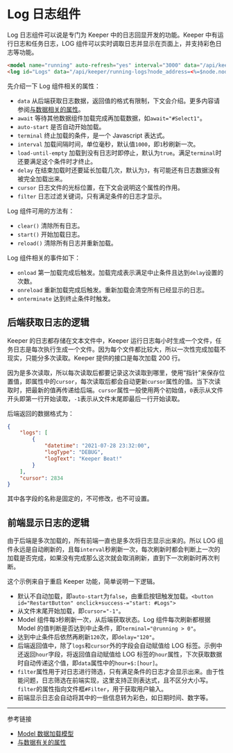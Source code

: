 # Log 日志组件

Log 日志组件可以说是专门为 Keeper 中的日志回显开发的功能。Keeper 中有运行日志和任务日志，LOG 组件可以实时调取日志并显示在页面上，并支持彩色日志等功能。

```html
<model name="running" auto-refresh="yes" interval="3000" data="/api/keeper/running?node_address=<%=$node.node_address%>&start_time=<%=$start_time%>"></model>
<log id="Logs" data="/api/keeper/running-logs?node_address=<%=$node.node_address%>&cursor=$:[cursor]&hour=$:[hour]" terminal="@running > 0" auto-start="no" delay="120" cursor="-1" filter="$(#Filter)" hour="<%=@now FORMAT 'yyyyMMdd/HH'%>"></log>
```

先介绍一下 Log 组件相关的属性：

* `data` 从后端获取日志数据，返回值的格式有限制，下文会介绍。更多内容请参阅[与数据相关的属性](/root.js/data.md)。
* `await` 等待其他数据组件加载完成再加载数据，如`await="#Select1"`。
* `auto-start` 是否自动开始加载。
* `terminal` 终止加载的条件，是一个 Javascript 表达式。
* `interval` 加载间隔时间，单位毫秒，默认值`1000`，即`1`秒刷新一次。
* `load-until-empty` 加载到没有日志时即停止，默认为`true`。满足`terminal`时还要满足这个条件时才终止。
* `delay` 在结束加载时还要延长加载几次，默认为`3`，有可能还有日志数据没有被完全加载出来。
* `cursor` 日志文件的光标位置，在下文会说明这个属性的作用。
* `filter` 日志过滤关键词，只有满足条件的日志才显示。

Log 组件可用的方法有：

* `clear()` 清除所有日志。
* `start()` 开始加载日志。
* `reload()` 清除所有日志并重新加载。

Log 组件相关的事件如下：

* `onload` 第一加载完成后触发。加载完成表示满足中止条件且达到`delay`设置的次数。
* `onreload` 重新加载完成后触发。重新加载会清空所有已经显示的日志。
* `onterminate` 达到终止条件时触发。

## 后端获取日志的逻辑

Keeper 的日志都存储在文本文件中，Keeper 运行日志每小时生成一个文件，任务日志是每次执行生成一个文件。因为每个文件都比较大，所以一次性完成加载不现实，只能分多次读取。Keeper 提供的接口是每次加载 200 行。

因为是多次读取，所以每次读取后都要记录这次读取到哪里，使用“指针”来保存位置值，即属性中的`cursor`，每次读取后都会自动更新`cursor`属性的值。当下次读取时，把最新的值再传递给后端。`cursor`属性一般使用两个初始值，`0`表示从文件开头即第一行开始读取，`-1`表示从文件末尾即最后一行开始读取。

后端返回的数据格式为：

```json
{
    "logs": [
        {
            "datetime": "2021-07-28 23:32:00",
            "logType": "DEBUG",
            "logText": "Keeper Beat!"
        }
    ],
    "cursor": 2834
}
```

其中各字段的名称是固定的，不可修改，也不可设置。

## 前端显示日志的逻辑

由于后端是多次加载的，所有前端一直也是多次将日志显示出来的。所以 LOG 组件永远是自动刷新的，且每`interval`秒刷新一次，每次刷新时都会判断上一次的加载是否完成，如果没有完成那么这次就会取消刷新，直到下一次刷新时再次判断。

这个示例来自于重启 Keeper 功能，简单说明一下逻辑。

* 默认不自动加载，即`auto-start`为`false`，由重启按钮触发加载。`<button id="RestartButton" onclick+success-="start: #Logs">`
* 从文件末尾开始加载，即`cursor="-1"`。
* Model 组件每`3`秒刷新一次，从后端获取状态。Log 组件每次刷新都根据 Model 的值判断是否达到中止条件，即`terminal="@running > 0"`。
* 达到中止条件后依然再刷新`120`次，即`delay="120"`。
* 后端返回值中，除了`logs`和`cursor`外的字段会自动赋值给 LOG 标签。示例中还返回`hour`字段，将返回值自动赋值给 LOG 标签的`hour`属性，下次获取数据时自动传递这个值，即`data`属性中的`hour=$:[hour]`。
* `filter`属性用于对日志进行筛选，只有满足条件的日志才会显示出来。由于性能问题，日志筛选在前端实现，这里支持正则表达式，且不区分大小写。`filter`的属性指向文件框`#Filter`，用于获取用户输入。
* 前端显示日志会自动将其中的一些信息转为彩色，如日期时间、数字等。


---
参考链接

* [Model 数据加载模型](/root.js/model.md)
* [与数据有关的属性](/root.js/data.md)